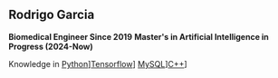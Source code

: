 ## Rodrigo Garcia

**Biomedical Engineer Since 2019**
**Master's in Artificial Intelligence in Progress (2024-Now)**

Knowledge in
[Python](https://img.shields.io/badge/Python-14354C?style=flat&logo=python&logoColor=white)][Tensorflow](https://img.shields.io/badge/TensorFlow-FF6F00?style=for-the-badge&logo=tensorflow&logoColor=white)]
[MySQL](https://img.shields.io/badge/MySQL-4479A1?style=flat&logo=mysql&logoColor=white)][C++](https://img.shields.io/badge/C%2B%2B-00599C?style=flat&logo=c%2B%2B&logoColor=white)]
<!--
**rogarlop/rogarlop** is a ✨ _special_ ✨ repository because its `README.md` (this file) appears on your GitHub profile.

Here are some ideas to get you started:

- 🔭 I’m currently working on ...
- 🌱 I’m currently learning ...
- 👯 I’m looking to collaborate on ...
- 🤔 I’m looking for help with ...
- 💬 Ask me about ...
- 📫 How to reach me: ...
- 😄 Pronouns: ...
- ⚡ Fun fact: ...
-->
